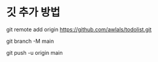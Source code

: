 # 깃 추가 방법
git remote add origin https://github.com/awlals/todolist.git

git branch -M main

git push -u origin main